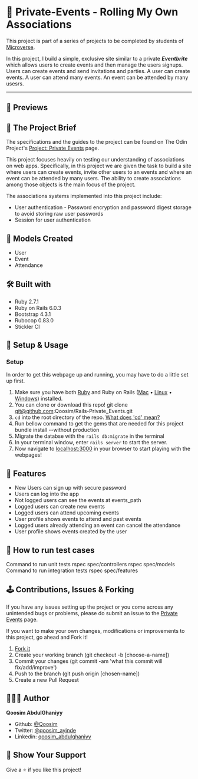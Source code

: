 # 🔐 Private-Events - Rolling My Own Associations

This project is part of a series of projects to be completed by students of [Microverse](https://www.microverse.org/).

In this project, I build a simple, exclusive site similar to a private <b><i>Eventbrite</i></b> which allows users to create events and then manage the users signups. Users can create events and send invitations and parties. A user can create events. A user can attend many events. An event can be attended by many usesrs.

***********

## 🎥 Previews


## 🎯 The Project Brief

The specifications and the guides to the project can be found on The Odin Project's [Project: Private Events](https://www.theodinproject.com/courses/ruby-on-rails/lessons/associations) page.

This project focuses heavily on testing our understanding of associations on web apps. Specifically, in this project we are given the task to build a site where users can create events, invite other users to an events and where an event can be attended by many users. The ability to create associations among those objects is the main focus of the project.

The associations systems implemented into this project include:
  - User authentication - Password encryption and password digest storage to avoid storing raw user passwords
  - Session for user authentication

## 🧰 Models Created

- User
- Event
- Attendance

## 🛠️ Built with

- Ruby 2.7.1
- Ruby on Rails 6.0.3
- Bootstrap 4.3.1
- Rubocop 0.83.0
- Stickler CI

## 📼 Setup & Usage

### Setup
In order to get this webpage up and running, you may have to do a little set up first.
  1. Make sure you have both [Ruby](https://www.ruby-lang.org/en/documentation/installation/) and Ruby on Rails ([Mac](https://gorails.com/setup/osx/10.15-catalina) • [Linux](https://gorails.com/setup/ubuntu/19.10) • [Windows](https://gorails.com/setup/windows/10)) installed.
  2. You can clone or download this repo!
      git clone git@github.com:Qoosim/Rails-Private_Events.git
  3. `cd` into the root directory of the repo. [What does 'cd' mean?](https://www.macworld.com/article/2042378/master-the-command-line-navigating-files-and-folders.html)
  4. Run bellow command to get the gems that are needed for this project
      bundle install --without production
  5. Migrate the databse with the `rails db:migrate` in the terminal
  5. In your terminal window, enter `rails server` to start the server.
  6. Now navigate to [localhost:3000](localhost:3000) in your browser to start playing with the webpages!

## 🎉 Features

  * New Users can sign up with secure password
  * Users can log into the app
  * Not logged users can see the events at events_path
  * Logged users can create new events
  * Logged users can attend upcoming events
  * User profile shows events to attend and past events
  * Logged users already attending an event can cancel the attendance
  * User profile shows events created by the user

## 🧪 How to run test cases
Command to run unit tests
    rspec spec/controllers
    rspec spec/models
Command to run integration tests
    rspec spec/features

## 🕹️ Contributions, Issues & Forking

If you have any issues setting up the project or you come across any unintended bugs or problems, please do submit an issue to the [Private Events](https://github.com/Qoosim/Rails-Private_Events/issues) page.

If you want to make your own changes, modifications or improvements to this project, go ahead and Fork it!
1. [Fork it](https://github.com/Qoosim/Rails-Private_Events/fork)
2. Create your working branch (git checkout -b [choose-a-name])
3. Commit your changes (git commit -am 'what this commit will fix/add/improve')
4. Push to the branch (git push origin [chosen-name])
5. Create a new Pull Request

## 👨🏽‍💻 Author
**Qoosim AbdulGhaniyy**

- Github: [@Qoosim](https://github.com/Qoosim)
- Twitter: [@qoosim_ayinde](https://twitter.com/qoosim_ayinde)
- Linkedin: [qoosim_abdulghaniyy](https://www.linkedin.com/in/qoosim-abdulghaniyy)

## 🧴 Show Your Support

Give a ⭐️ if you like this project!
